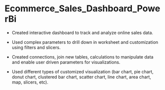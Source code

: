 # Ecommerce_Sales_Dashboard_PowerBi

* Created interactive dashboard to track and analyze online sales data.
   
* Used complex parameters to drill down in worksheet and customization using filters and slicers.

* Created connections, join new tables, calculations to manipulate data and enable user driven parameters for visualizations.

* Used different types of customized visualization (bar chart, pie chart, donut chart, clustered bar chart, scatter chart, line chart, area chart, map, slicers, etc).
